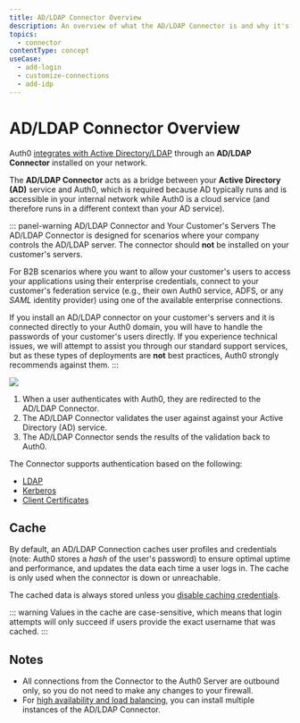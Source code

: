 ```yaml
---
title: AD/LDAP Connector Overview
description: An overview of what the AD/LDAP Connector is and why it's necessary.
topics:
  - connector
contentType: concept
useCase:
  - add-login
  - customize-connections
  - add-idp
---
```


# AD/LDAP Connector Overview

Auth0 [integrates with Active Directory/LDAP](/connections/enterprise/active-directory-ldap) through an **AD/LDAP Connector** installed on your network.

The **AD/LDAP Connector** acts as a bridge between your **Active Directory (AD)** service and Auth0, which is required because AD typically runs and is accessible in your internal network while Auth0 is a cloud service (and therefore runs in a different context than your AD service).

::: panel-warning AD/LDAP Connector and Your Customer's Servers
The AD/LDAP Connector is designed for scenarios where your company controls the AD/LDAP server. The connector should **not** be installed on your customer's servers.

For B2B scenarios where you want to allow your customer's users to access your applications using their enterprise credentials, connect to your customer's federation service (e.g., their own Auth0 service, ADFS, or any <dfn data-key="security-assertion-markup-language">SAML</dfn> identity provider) using one of the available enterprise connections.

If you install an AD/LDAP connector on your customer's servers and it is connected directly to your Auth0 domain, you will have to handle the passwords of your customer's users directly. If you experience technical issues, we will attempt to assist you through our standard support services, but as these types of deployments are **not** best practices, Auth0 strongly recommends against them.
:::

![](/media/articles/connector/ad-data-flow.png)

1. When a user authenticates with Auth0, they are redirected to the AD/LDAP Connector.
2. The AD/LDAP Connector validates the user against against your Active Directory (AD) service.
3. The AD/LDAP Connector sends the results of the validation back to Auth0.

The Connector supports authentication based on the following:

* [LDAP](/protocols/ldap)
* [Kerberos](/connector/kerberos)
* [Client Certificates](/connector/client-certificates)

## Cache

By default, an AD/LDAP Connection caches user profiles and credentials (note: Auth0 stores a *hash* of the user's password) to ensure optimal uptime and performance, and updates the data each time a user logs in. The cache is only used when the connector is down or unreachable. 

The cached data is always stored unless you [disable caching credentials](/dashboard/guides/connections/disable-cache-ad-ldap). 

::: warning
Values in the cache are case-sensitive, which means that login attempts will only succeed if users provide the exact username that was cached.
:::

## Notes

* All connections from the Connector to the Auth0 Server are outbound only, so you do not need to make any changes to your firewall.
* For [high availability and load balancing](/connector/high-availability), you can install multiple instances of the AD/LDAP Connector.
